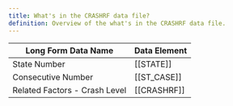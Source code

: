 ```yaml
---
title: What's in the CRASHRF data file?
definition: Overview of the what's in the CRASHRF data file.
---
```


| Long Form Data Name           | Data Element |
| ----------------------------- | ------------ |
| State Number                  | [[STATE]]    |
| Consecutive Number            | [[ST_CASE]]  |
| Related Factors - Crash Level | [[CRASHRF]]  |

